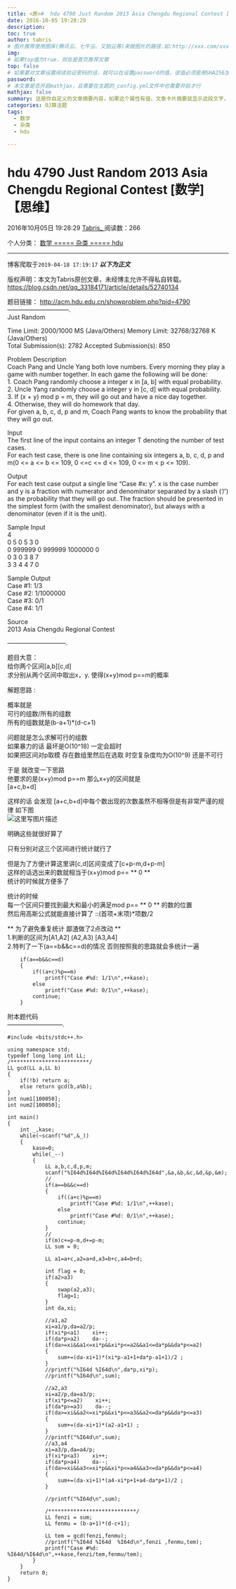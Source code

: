 ```yaml
---
title: <原>#  hdu 4790 Just Random 2013 Asia Chengdu Regional Contest [数学]【思维】
date: 2016-10-05 19:28:29
description:
toc: true
author: tabris
# 图片推荐使用图床(腾讯云、七牛云、又拍云等)来做图片的路径.如:http://xxx.com/xxx.jpg
img: 
# 如果top值为true，则会是首页推荐文章
top: false
# 如果要对文章设置阅读验证密码的话，就可以在设置password的值，该值必须是用SHA256加密后的密码，防止被他人识破
password: 
# 本文章是否开启mathjax，且需要在主题的_config.yml文件中也需要开启才行
mathjax: false
summary: 这是你自定义的文章摘要内容，如果这个属性有值，文章卡片摘要就显示这段文字，否则程序会自动截取文章的部分内容作为摘要
categories: OJ算法题
tags:
  - 数学
  - 杂类
  - hdu

---
```





#  hdu 4790 Just Random 2013 Asia Chengdu Regional Contest [数学]【思维】

2016年10月05日 19:28:29  [ Tabris_ ](https://me.csdn.net/qq_33184171) 阅读数：266

个人分类：  [ 数学 ](https://blog.csdn.net/qq_33184171/article/category/6162724) [
===== 杂类 ===== ](https://blog.csdn.net/qq_33184171/article/category/6362373) [
hdu ](https://blog.csdn.net/qq_33184171/article/category/6117382)


--- 
 博客爬取于`2019-04-18 17:19:17`
***以下为正文***

版权声明：本文为Tabris原创文章，未经博主允许不得私自转载。
https://blog.csdn.net/qq_33184171/article/details/52740134

题目链接： [ http://acm.hdu.edu.cn/showproblem.php?pid=4790
](http://acm.hdu.edu.cn/showproblem.php?pid=4790)  
——————————.  
Just Random

Time Limit: 2000/1000 MS (Java/Others) Memory Limit: 32768/32768 K
(Java/Others)  
Total Submission(s): 2782 Accepted Submission(s): 850

Problem Description  
Coach Pang and Uncle Yang both love numbers. Every morning they play a game
with number together. In each game the following will be done:  
1\. Coach Pang randomly choose a integer x in [a, b] with equal probability.  
2\. Uncle Yang randomly choose a integer y in [c, d] with equal probability.  
3\. If (x + y) mod p = m, they will go out and have a nice day together.  
4\. Otherwise, they will do homework that day.  
For given a, b, c, d, p and m, Coach Pang wants to know the probability that
they will go out.

Input  
The first line of the input contains an integer T denoting the number of test
cases.  
For each test case, there is one line containing six integers a, b, c, d, p
and m(0 <= a <= b <= 109, 0 <=c <= d <= 109, 0 <= m < p <= 109).

Output  
For each test case output a single line “Case #x: y”. x is the case number and
y is a fraction with numerator and denominator separated by a slash (‘/’) as
the probability that they will go out. The fraction should be presented in the
simplest form (with the smallest denominator), but always with a denominator
(even if it is the unit).

Sample Input  
4  
0 5 0 5 3 0  
0 999999 0 999999 1000000 0  
0 3 0 3 8 7  
3 3 4 4 7 0

Sample Output  
Case #1: 1/3  
Case #2: 1/1000000  
Case #3: 0/1  
Case #4: 1/1

Source  
2013 Asia Chengdu Regional Contest

—————————–.

题目大意：  
给你两个区间[a,b][c,d]  
求分别从两个区间中取出x，y. 使得(x+y)mod p==m的概率

解题思路 :

概率就是  
可行的组数/所有的组数  
所有的组数就是(b-a+1)*(d-c+1)

问题就是怎么求解可行的组数  
如果暴力的话 最坏是O(10^18) 一定会超时  
如果把区间对p取模 存在数组里然后在选取 时空复杂度均为O(10^9) 还是不可行

于是 就改变一下思路  
他要求的是(x+y)mod p==m 那么x+y的区间就是  
[a+c,b+d]

这样的话 会发现 [a+c,b+d]中每个数出现的次数虽然不相等但是有非常严谨的规律 如下图  
![这里写图片描述](https://img-blog.csdn.net/20161005192040178)

明确这些就很好算了

只有分别对这三个区间进行统计就行了

但是为了方便计算这里讲[c,d]区间变成了[c+p-m,d+p-m]  
这样的话选出来的数就相当于(x+y)mod p== ** 0 **  
统计的时候就方便多了

统计的时候  
每一个区间只要找到最大和最小的满足mod p== ** 0 ** 的数的位置  
然后用高斯公式就能直接计算了 ::(首项+末项)*项数/2

** 为了避免重复统计 鄙渣做了2点改动 **   
1.判断的区间为[A1,A2] (A2,A3) [A3,A4]  
2.特判了一下(a==b&&c==d)的情况 否则按照我的思路就会多统计一遍

    
    
        if(a==b&&c==d)
        {
            if((a+c)%p==m)
                printf("Case #%d: 1/1\n",++kase);
            else
                printf("Case #%d: 0/1\n",++kase);
            continue;
        }

附本题代码  
—————————.

    
    
    #include <bits/stdc++.h>
    
    using namespace std;
    typedef long long int LL;
    /*************************/
    LL gcd(LL a,LL b)
    {
        if(!b) return a;
        else return gcd(b,a%b);
    }
    int num1[100050];
    int num2[100050];
    
    int main()
    {
        int _,kase;
        while(~scanf("%d",&_))
        {
            kase=0;
            while(_--)
            {
                LL a,b,c,d,p,m;
                scanf("%I64d%I64d%I64d%I64d%I64d%I64d",&a,&b,&c,&d,&p,&m);
                //
                if(a==b&&c==d)
                {
                    if((a+c)%p==m)
                        printf("Case #%d: 1/1\n",++kase);
                    else
                        printf("Case #%d: 0/1\n",++kase);
                    continue;
                }
                //
                if(m)c+=p-m,d+=p-m;
                LL sum = 0;
    
                LL a1=a+c,a2=a+d,a3=b+c,a4=b+d;
    
                int flag = 0;
                if(a2>a3)
                {
                    swap(a2,a3);
                    flag=1;
                }
                int da,xi;
    
                //a1,a2
                xi=a1/p,da=a2/p;
                if(xi*p<a1)    xi++;
                if(da*p>a2)    da--;
                if(da>=xi&&a1<=xi*p&&xi*p<=a2&&a1<=da*p&&da*p<=a2)
                {
                    sum+=(da-xi+1)*(xi*p-a1+1+da*p-a1+1)/2 ;
                }
                //printf("%I64d %I64d\n",da*p,xi*p);
                //printf("%I64d\n",sum);
    
                //a2,a3
                xi=a2/p,da=a3/p;
                if(xi*p<=a2)    xi++;
                if(da*p>=a3)    da--;
                if(da>=xi&&a2<=xi*p&&xi*p<=a3&&a2<=da*p&&da*p<=a3)
                {
                    sum+=(da-xi+1)*(a2-a1+1) ;
                }
                //printf("%I64d\n",sum);
                //a3,a4
                xi=a3/p,da=a4/p;
                if(xi*p<a3)    xi++;
                if(da*p>a4)    da--;
                if(da>=xi&&a3<=xi*p&&xi*p<=a4&&a3<=da*p&&da*p<=a4)
                {
                    sum+=(da-xi+1)*(a4-xi*p+1+a4-da*p+1)/2 ;
                }
    
                //printf("%I64d\n",sum);
    
                /****************************/
                LL fenzi = sum;
                LL fenmu = (b-a+1)*(d-c+1);
    
                LL tem = gcd(fenzi,fenmu);
                //printf("%I64d %I64d  %I64d\n",fenzi ,fenmu,tem);
                printf("Case #%d: %I64d/%I64d\n",++kase,fenzi/tem,fenmu/tem);
            }
        }
        return 0;
    }

